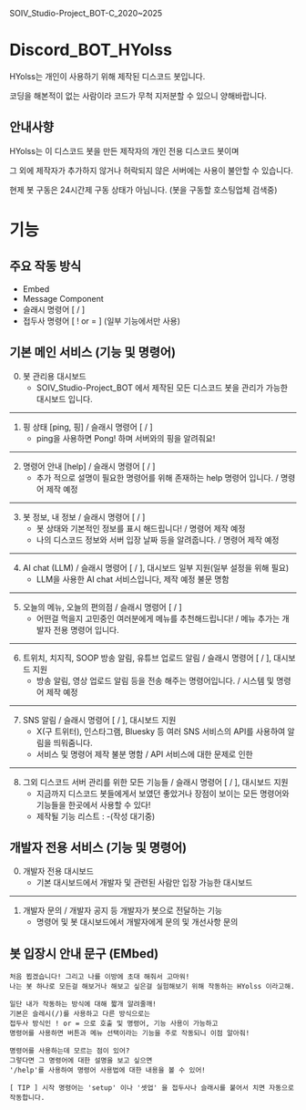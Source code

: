 SOIV_Studio-Project_BOT-C_2020~2025
# Discord_BOT_HYolss
HYolss는 개인이 사용하기 위해 제작된 디스코드 봇입니다.

코딩을 해본적이 없는 사람이라 코드가 무척 지저분할 수 있으니 양해바랍니다.

## 안내사향
HYolss는 이 디스코드 봇을 만든 제작자의 개인 전용 디스코드 봇이며

그 외에 제작자가 추가하지 않거나 허락되지 않은 서버에는 사용이 불안할 수 있습니다.

현제 봇 구동은 24시간제 구동 상태가 아님니다. (봇을 구동할 호스팅업체 검색중)

# 기능
## 주요 작동 방식
- Embed
- Message Component
- 슬래시 명령어 [ / ]
- 접두사 명령어 [ ! or = ] (일부 기능에서만 사용)

## 기본 메인 서비스 (기능 및 명령어)
0. 봇 관리용 대시보드
    - SOIV_Studio-Project_BOT 에서 제작된 모든 디스코드 봇을 관리가 가능한 대시보드 입니다.
- - -
1. 핑 상태 [ping, 핑] / 슬래시 명령어 [ / ]
    - ping을 사용하면 Pong! 하며 서버와의 핑을 알려줘요!
- - -
2. 명령어 안내 [help] / 슬래시 명령어 [ / ]
    - 추가 적으로 설명이 필요한 명령어를 위해 존재하는 help 명령어 입니다. / 명령어 제작 예정
- - -
3. 봇 정보, 내 정보 / 슬래시 명령어 [ / ]
    - 봇 상태와 기본적인 정보를 표시 해드립니다! / 명령어 제작 예정
    - 나의 디스코드 정보와 서버 입장 날짜 등을 알려줍니다. / 명령어 제작 예정
- - -
4. AI chat (LLM) / 슬래시 명령어 [ / ], 대시보드 일부 지원(일부 설정을 위해 필요)
    - LLM을 사용한 AI chat 서비스입니다, 제작 예정 불문 명함
- - -
5. 오늘의 메뉴, 오늘의 편의점 / 슬래시 명령어 [ / ]
    - 어떤걸 먹을지 고민중인 여러분에게 메뉴를 추천해드립니다! / 메뉴 추가는 개발자 전용 명령어 입니다.
- - -
6. 트위치, 치지직, SOOP 방송 알림, 유튜브 업로드 알림 / 슬래시 명령어 [ / ], 대시보드 지원
    - 방송 알림, 영상 업로드 알림 등을 전송 해주는 명령어입니다. / 시스템 및 명령어 제작 예정
- - -
7. SNS 알림 / 슬래시 명령어 [ / ], 대시보드 지원
    - X(구 트위터), 인스타그램, Bluesky 등 여러 SNS 서비스의 API를 사용하여 알림을 띄워줌니다.
    - 서비스 및 명령어 제작 불분 명함 / API 서비스에 대한 문제로 인한
- - -
8. 그외 디스코드 서버 관리를 위한 모든 기능들 / 슬래시 명령어 [ / ], 대시보드 지원
    - 지금까지 디스코드 봇들에게서 보였던 좋았거나 장점이 보이는 모든 명령어와 기능들을 한곳에서 사용할 수 있다!
    - 제작될 기능 리스트 : -(작성 대기중)

## 개발자 전용 서비스 (기능 및 명령어)
0. 개발자 전용 대시보드
    - 기본 대시보드에서 개발자 및 관련된 사람만 입장 가능한 대시보드
- - -
1. 개발자 문의 / 개발자 공지 등 개발자가 봇으로 전달하는 기능
    - 명령어 및 봇 대시보드에서 개발자에게 문의 및 개선사항 문의

## 봇 입장시 안내 문구 (EMbed)
```
처음 뵙겠습니다! 그리고 나를 이방에 초대 해줘서 고마워!
나는 봇 하나로 모든걸 해보거나 해보고 싶은걸 실험해보기 위해 작동하는 HYolss 이라고해.

일단 내가 작동하는 방식에 대해 짧개 알려줄깨!
기본은 슬레시(/)를 사용하고 다른 방식으로는
접두사 방식인 ! or = 으로 호출 및 명령어, 기능 사용이 가능하고
명령어를 사용하면 버튼과 메뉴 선택이라는 기능을 주로 작동되니 이점 알아줘!

명령어를 사용하는데 모르는 점이 있어?
그렇다면 그 명령어에 대한 설명을 보고 싶으면
'/help'를 사용하여 명령어 사용법에 대한 내용을 볼 수 있어!

[ TIP ] 시작 명령어는 'setup' 이나 '셋업' 을 접두사나 슬래시를 붙어서 치면 자동으로 작동합니다.
```
